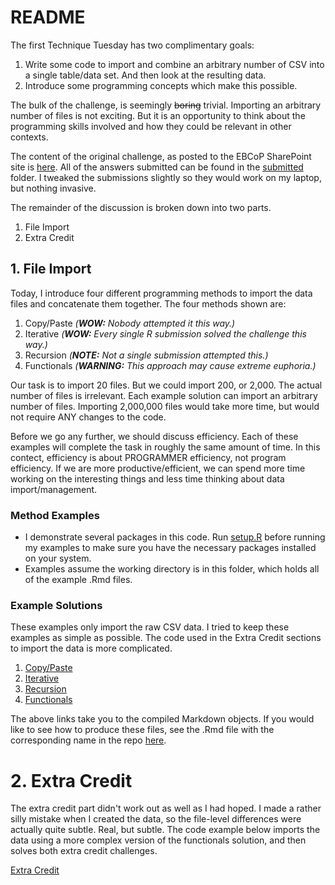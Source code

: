 # README

The first Technique Tuesday has two complimentary goals:

1. Write some code to import and combine an arbitrary number of CSV
   into a single table/data set. And then look at the resulting data.
2. Introduce some programming concepts which make this possible.

The bulk of the challenge, is seemingly ~~boring~~ trivial. Importing
an arbitrary number of files is not exciting. But it is an opportunity
to think about the programming skills involved and how they could be
relevant in other contexts.

The content of the original challenge, as posted to the EBCoP
SharePoint site is [here](./challenge.md). All of the answers
submitted can be found in the [submitted](./submitted/) folder. I
tweaked the submissions slightly so they would work on my laptop, but
nothing invasive.

The remainder of the discussion is broken down into two parts.

1. File Import
2. Extra Credit

## 1. File Import

Today, I introduce four different programming methods to import the
data files and concatenate them together. The four methods shown are:

1. Copy/Paste *(**WOW:** Nobody attempted it this way.)*
2. Iterative *(**WOW:** Every single R submission solved the challenge this way.)*
3. Recursion *(**NOTE:** Not a single submission attempted this.)*
4. Functionals *(**WARNING:** This approach may cause extreme euphoria.)*

Our task is to import 20 files. But we could import 200, or 2,000. The
actual number of files is irrelevant. Each example solution can import
an arbitrary number of files.  Importing 2,000,000 files would take
more time, but would not require ANY changes to the code.

Before we go any further, we should discuss efficiency. Each of these examples will complete the task in roughly the same amount of time. In this contect, efficiency is about PROGRAMMER efficiency, not program efficiency. If we are more productive/efficient, we can spend more time working on the interesting things and less time thinking about data import/management.

### Method Examples

- I demonstrate several packages in this
  code. Run [setup.R](./setup.R) before running my examples to make
  sure you have the necessary packages installed on your system.
- Examples assume the working directory is in this folder, which holds
all of the example .Rmd files.

### Example Solutions

These examples only import the raw CSV data. I tried to keep these
examples as simple as possible. The code used in the Extra Credit
sections to import the data is more complicated.

1. [Copy/Paste](./copy-paste.md)
2. [Iterative](./iterative.md)
3. [Recursion](./recursion.md)
4. [Functionals](./functionals.md)

The above links take you to the compiled Markdown objects. If you
would like to see how to produce these files, see the .Rmd file with
the corresponding name in the repo [here](./).

# 2. Extra Credit

The extra credit part didn't work out as well as I had hoped. I made a rather silly mistake when I created the data, so the file-level differences were actually quite subtle. Real, but subtle. The code example below imports the data using a more complex version of the functionals solution, and then solves both extra credit challenges.

[Extra Credit](./extra-credit.md)
